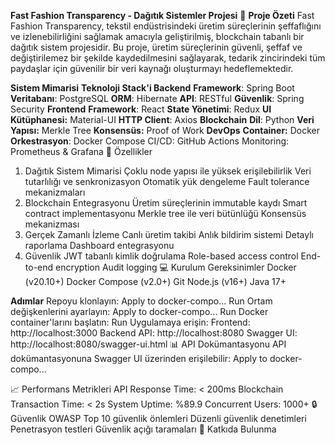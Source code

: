 **Fast Fashion Transparency - Dağıtık Sistemler Projesi**
🎯 **Proje Özeti**
Fast Fashion Transparency, tekstil endüstrisindeki üretim süreçlerinin şeffaflığını ve izlenebilirliğini sağlamak amacıyla geliştirilmiş, blockchain tabanlı bir dağıtık sistem projesidir. Bu proje, üretim süreçlerinin güvenli, şeffaf ve değiştirilemez bir şekilde kaydedilmesini sağlayarak, tedarik zincirindeki tüm paydaşlar için güvenilir bir veri kaynağı oluşturmayı hedeflemektedir.

**Sistem Mimarisi**
**Teknoloji Stack'i
Backend**
**Framework**: Spring Boot
**Veritabanı**: PostgreSQL
**ORM**: Hibernate
**API**: RESTful
**Güvenlik**: Spring Security
**Frontend**
**Framework**: React
**State Yönetimi**: Redux
**UI Kütüphanesi:** Material-UI
**HTTP Client**: Axios
**Blockchain**
**Dil**: Python
**Veri Yapısı:** Merkle Tree
**Konsensüs:** Proof of Work
**DevOps**
**Container:** Docker
**Orkestrasyon**: Docker Compose
CI/CD: GitHub Actions
Monitoring: Prometheus & Grafana
🚀 Özellikler
1. Dağıtık Sistem Mimarisi
Çoklu node yapısı ile yüksek erişilebilirlik
Veri tutarlılığı ve senkronizasyon
Otomatik yük dengeleme
Fault tolerance mekanizmaları
2. Blockchain Entegrasyonu
Üretim süreçlerinin immutable kaydı
Smart contract implementasyonu
Merkle tree ile veri bütünlüğü
Konsensüs mekanizması
3. Gerçek Zamanlı İzleme
Canlı üretim takibi
Anlık bildirim sistemi
Detaylı raporlama
Dashboard entegrasyonu
4. Güvenlik
JWT tabanlı kimlik doğrulama
Role-based access control
End-to-end encryption
Audit logging
💻 Kurulum
Gereksinimler
Docker (v20.10+)
Docker Compose (v2.0+)
Git
Node.js (v16+)
Java 17+

**Adımlar**
Repoyu klonlayın:
Apply to docker-compo...
Run
Ortam değişkenlerini ayarlayın:
Apply to docker-compo...
Run
Docker container'larını başlatın:
Run
Uygulamaya erişin:
Frontend: http://localhost:3000
Backend API: http://localhost:8080
Swagger UI: http://localhost:8080/swagger-ui.html
📊 API Dokümantasyonu
API dokümantasyonuna Swagger UI üzerinden erişilebilir:
Apply to docker-compo...

📈 Performans Metrikleri
API Response Time: < 200ms
Blockchain Transaction Time: < 2s
System Uptime: %89.9
Concurrent Users: 1000+
🔒 Güvenlik
OWASP Top 10 güvenlik önlemleri
Düzenli güvenlik denetimleri
Penetrasyon testleri
Güvenlik açığı taramaları
🤝 Katkıda Bulunma

